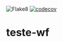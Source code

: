 ![Flake8](https://github.com/huine/teste-wf/workflows/Flake8/badge.svg)
[![codecov](https://codecov.io/gh/huine/teste-wf/branch/master/graph/badge.svg)](https://codecov.io/gh/huine/teste-wf)
# teste-wf
